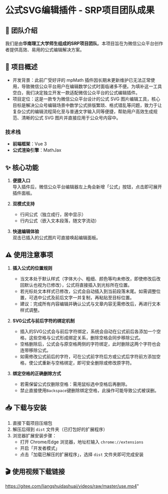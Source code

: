# 公式SVG编辑插件 - SRP项目团队成果

## 👥 团队介绍

我们是由**华南理工大学师生组成的SRP项目团队**。本项目旨在为微信公众平台创作者提供高效、易用的公式编辑解决方案。

## 📝 项目概述

- 开发背景：此前广受好评的 mpMath 插件因长期未更新维护已无法正常使用，导致微信公众平台用户在编辑数学公式时面临诸多不便。为填补这一工具空白，我们决定独立开发一款适配微信公众平台的公式编辑插件。
- 项目定位：这是一款专为微信公众平台设计的公式 SVG 图片编辑工具，核心目标是解决公众号编辑场景中数学公式排版繁琐、格式错乱等问题，致力于让复杂公式的编辑流程简化至与普通文字输入同等便捷，帮助用户高效生成规范、清晰的公式 SVG 图片并直接应用于公众号内容中。

### 技术栈

- **前端框架**：Vue 3
- **公式渲染引擎**：MathJax

## ✨ 核心功能

1. **便捷入口**  
   导入插件后，微信公众平台编辑器左上角会新增「公式」按钮，点击即可展开插件面板。

2. **双模式支持**

   - 行间公式（独立成行，居中显示）
   - 行内公式（嵌入文本段落，随文字流动）

3. **快速编辑体验**  
   双击已插入的公式图片可直接唤起编辑面板。

## ⚠️ 使用注意事项

1. **插入公式的位置规则**

   - 当文本处于默认样式（字体大小、粗细、颜色等均未修改，即使修改后改回默认也视为已修改），公式将直接插入到光标所在位置。
   - 若光标处文本样式已修改，公式会自动插入到当前段落末尾。如需调整位置，可选中公式及前后文字一并复制，再粘贴至目标位置。
   - 建议：完成所有内容编辑并确认公式与文章内容无需修改后，再进行文本样式调整。

2. **SVG公式与前后字符的绑定机制**

   - 插入的SVG公式会与前后字符绑定，系统会自动在公式前后各添加一个空格，这些空格与公式形成绑定关系，删除空格会同步移除公式。
   - 空格删除后，公式会与原空格两侧的字符绑定，此时删除这两个字符也会连带移除公式。
   - 如需修改公式前后的字符，可在公式前字符后方或公式后字符前方添加空格，使公式重新与空格绑定，即可安全删除或修改原字符。

3. **绑定空格的正确删除方式**
   - 若需保留公式仅删除空格：需用鼠标选中空格后再删除。
   - 禁止直接使用`Backspace`键删除绑定空格，此操作可能导致公式被误删。

## 📥 下载与安装

1. 直接下载项目压缩包
2. 解压后得到 `dist` 文件夹（已打包好的扩展程序）
3. 浏览器扩展安装步骤：
   - 打开 Chrome/Edge 浏览器，地址栏输入 `chrome://extensions`
   - 开启「开发者模式」
   - 点击「加载已解压的扩展程序」，选择 `dist` 文件夹即可完成安装

## 🎬 使用视频下载链接

https://gitee.com/liangshuidashuai/videos/raw/master/use.mp4"
